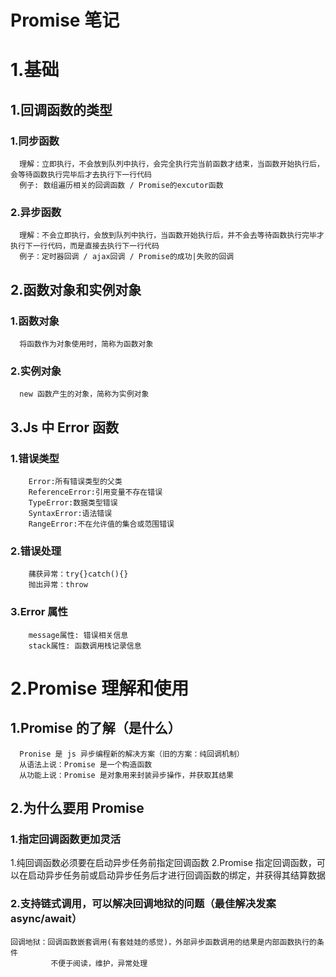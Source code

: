 # Promise 笔记

# 1.基础

## 1.回调函数的类型

### 1.同步函数

      理解：立即执行，不会放到队列中执行，会完全执行完当前函数才结束，当函数开始执行后，会等待函数执行完毕后才去执行下一行代码
      例子: 数组遍历相关的回调函数 / Promise的excutor函数

### 2.异步函数

      理解：不会立即执行，会放到队列中执行，当函数开始执行后，并不会去等待函数执行完毕才执行下一行代码，而是直接去执行下一行代码
      例子：定时器回调 / ajax回调 / Promise的成功|失败的回调

## 2.函数对象和实例对象

### 1.函数对象

      将函数作为对象使用时，简称为函数对象

### 2.实例对象

      new 函数产生的对象，简称为实例对象

## 3.Js 中 Error 函数

### 1.错误类型

        Error:所有错误类型的父类
        ReferenceError:引用变量不存在错误
        TypeError:数据类型错误
        SyntaxError:语法错误
        RangeError:不在允许值的集合或范围错误

### 2.错误处理

        蒱获异常：try{}catch(){}
        抛出异常：throw

### 3.Error 属性

        message属性: 错误相关信息
        stack属性: 函数调用栈记录信息

# 2.Promise 理解和使用

## 1.Promise 的了解（是什么）

      Pronise 是 js 异步编程新的解决方案（旧的方案：纯回调机制）
      从语法上说：Promise 是一个构造函数
      从功能上说：Promise 是对象用来封装异步操作，并获取其结果

## 2.为什么要用 Promise

### 1.指定回调函数更加灵活

1.纯回调函数必须要在启动异步任务前指定回调函数
2.Promise 指定回调函数，可以在启动异步任务前或启动异步任务后才进行回调函数的绑定，并获得其结算数据

### 2.支持链式调用，可以解决回调地狱的问题（最佳解决发案 async/await）

```
回调地狱：回调函数嵌套调用(有套娃娃的感觉)，外部异步函数调用的结果是内部函数执行的条件
         不便于阅读，维护，异常处理
```
